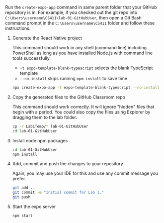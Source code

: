 Run the `create-expo-app` command in same parent folder that your GitHub
repository is in. For example, if you checked out the git repo into
`C:\Users\username\CS411\lab-01-GitHubUser`, then open a Git Bash command prompt
in the `C:\Users\username\CS411` folder and follow these instructions.

1. Generate the React Native project

    This command should work in any shell (command line) including PowerShell as
    long as you have installed Node.js with command line tools successfully.

    - `-t expo-template-blank-typescript` selects the blank TypeScript template
    - `--no-install` skips running `npm install` to save time

    ```bash
    npx create-expo-app -t expo-template-blank-typescript --no-install Lab1Temp
    ```

2. Copy the generated files to the GitHub Classroom repo

    This command should work correctly. It will ignore "hidden" files that begin
    with a period. You could also copy the files using Explorer by dragging them
    to the lab folder.

    ```bash
    cp -r Lab1Temp/* lab-01-GitHubUser
    cd lab-01-GitHubUser
    ```

3. Install node npm packages

    ```bash
    cd lab-01-GitHubUser
    npm install
    ```
4. Add, commit and push the changes to your repository

    Again, you may use your IDE for this and use any commit message you prefer.

    ```bash
    git add .
    git commit -m "Initial commit for Lab 1."
    git push
    ```


5. Start the expo server

    ```bash
    npm start
    ```
